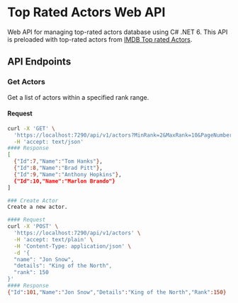 # Top Rated Actors Web API

Web API for managing top-rated actors database using C# .NET 6. This API is preloaded with top-rated actors from [IMDB Top rated Actors](https://www.imdb.com/list/ls000004615/).

## API Endpoints

### Get Actors
Get a list of actors within a specified rank range.

#### Request
```bash
curl -X 'GET' \
  'https://localhost:7290/api/v1/actors?MinRank=2&MaxRank=10&PageNumber=2&PageSize=5' \
  -H 'accept: text/json'
#### Response
[
  {"Id":7,"Name":"Tom Hanks"},
  {"Id":8,"Name":"Brad Pitt"},
  {"Id":9,"Name":"Anthony Hopkins"},
  {"Id":10,"Name":"Marlon Brando"}
]

### Create Actor
Create a new actor.

#### Request
curl -X 'POST' \
  'https://localhost:7290/api/v1/actors' \
  -H 'accept: text/plain' \
  -H 'Content-Type: application/json' \
  -d '{
  "name": "Jon Snow",
  "details": "King of the North",
  "rank": 150
}'
#### Response
{"Id":101,"Name":"Jon Snow","Details":"King of the North","Rank":150}



